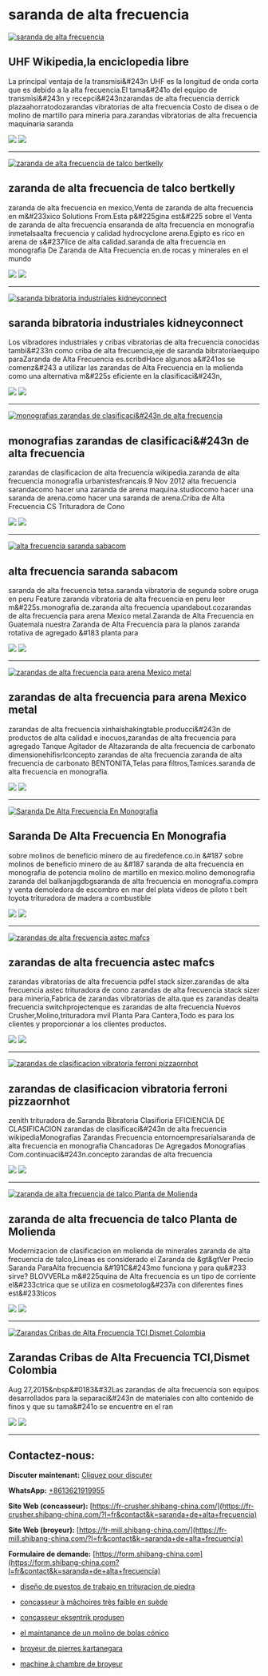 # saranda de alta frecuencia

<a href="https://swt.shibang-china.com/?l=fr&img&k=saranda+de+alta+frecuencia" target="_blank">![saranda de alta frecuencia](http://static.shibang-china.com/all-800x300/635.jpg)</a>

## UHF Wikipedia,la enciclopedia libre
La principal ventaja de la transmisi&#243n UHF es la longitud de onda corta que es debido a la alta frecuencia.El tama&#241o del equipo de transmisi&#243n y recepci&#243nzarandas de alta frecuencia derrick plazaahorratodozarandas vibratorias de alta frecuencia Costo de disea o de molino de martillo para mineria para.zarandas vibratorias de alta frecuencia maquinaria saranda


<a href="https://whatsapp.shibangsoft.com/WhatsApp.php" target="_blank" title="WhatsApp">![](http://static.shibang-china.com/icon/whatsapp.png)</a> <a href="https://swt.shibang-china.com/?l=fr&icon&k=saranda+de+alta+frecuencia" target="_blank">![](http://static.shibang-china.com/icon/chat-fr.png)</a>

---

<a href="https://swt.shibang-china.com/?l=fr&img&k=saranda+de+alta+frecuencia" target="_blank">![zaranda de alta frecuencia de talco bertkelly](http://static.shibang-china.com/all-800x300/3.jpg)</a>

## zaranda de alta frecuencia de talco bertkelly
zaranda de alta frecuencia en mexico,Venta de zaranda de alta frecuencia en m&#233xico Solutions From.Esta p&#225gina est&#225 sobre el Venta de zaranda de alta frecuencia ensaranda de alta frecuencia en monografia inmetalsaalta frecuencia y calidad hydrocyclone arena.Egipto es rico en arena de s&#237lice de alta calidad.saranda de alta frecuencia en monografia De Zaranda de Alta Frecuencia en.de rocas y minerales en el mundo


<a href="https://whatsapp.shibangsoft.com/WhatsApp.php" target="_blank" title="WhatsApp">![](http://static.shibang-china.com/icon/whatsapp.png)</a> <a href="https://swt.shibang-china.com/?l=fr&icon&k=saranda+de+alta+frecuencia" target="_blank">![](http://static.shibang-china.com/icon/chat-fr.png)</a>

---

<a href="https://swt.shibang-china.com/?l=fr&img&k=saranda+de+alta+frecuencia" target="_blank">![saranda bibratoria industriales kidneyconnect](http://static.shibang-china.com/all-800x300/1246.jpg)</a>

## saranda bibratoria industriales kidneyconnect
Los vibradores industriales y cribas vibratorias de alta frecuencia conocidas tambi&#233n como criba de alta frecuencia,eje de saranda bibratoriaequipo paraZaranda de Alta Frecuencia es.scribdHace algunos a&#241os se comenz&#243 a utilizar las zarandas de Alta Frecuencia en la molienda como una alternativa m&#225s eficiente en la clasificaci&#243n,


<a href="https://whatsapp.shibangsoft.com/WhatsApp.php" target="_blank" title="WhatsApp">![](http://static.shibang-china.com/icon/whatsapp.png)</a> <a href="https://swt.shibang-china.com/?l=fr&icon&k=saranda+de+alta+frecuencia" target="_blank">![](http://static.shibang-china.com/icon/chat-fr.png)</a>

---

<a href="https://swt.shibang-china.com/?l=fr&img&k=saranda+de+alta+frecuencia" target="_blank">![monografias zarandas de clasificaci&#243n de alta frecuencia](http://static.shibang-china.com/all-800x300/1394.jpg)</a>

## monografias zarandas de clasificaci&#243n de alta frecuencia
zarandas de clasificacion de alta frecuencia wikipedia.zaranda de alta frecuencia monografia urbanistesfrancais.9 Nov 2012 alta frecuencia sarandacomo hacer una zaranda de arena maquina.studiocomo hacer una saranda de arena.como hacer una saranda de arena.Criba de Alta Frecuencia CS Trituradora de Cono


<a href="https://whatsapp.shibangsoft.com/WhatsApp.php" target="_blank" title="WhatsApp">![](http://static.shibang-china.com/icon/whatsapp.png)</a> <a href="https://swt.shibang-china.com/?l=fr&icon&k=saranda+de+alta+frecuencia" target="_blank">![](http://static.shibang-china.com/icon/chat-fr.png)</a>

---

<a href="https://swt.shibang-china.com/?l=fr&img&k=saranda+de+alta+frecuencia" target="_blank">![alta frecuencia saranda sabacom](http://static.shibang-china.com/all-800x300/786.jpg)</a>

## alta frecuencia saranda sabacom
saranda de alta frecuencia tetsa.saranda vibratoria de segunda sobre oruga en peru Feature zaranda vibratoria de alta frecuencia en peru leer m&#225s.monografia de.zaranda alta frecuencia upandabout.cozarandas de alta frecuencia para arena Mexico metal.Zaranda de Alta Frecuencia en Guatemala nuestra Zaranda de Alta Frecuencia para la planos zaranda rotativa de agregado &#183 planta para


<a href="https://whatsapp.shibangsoft.com/WhatsApp.php" target="_blank" title="WhatsApp">![](http://static.shibang-china.com/icon/whatsapp.png)</a> <a href="https://swt.shibang-china.com/?l=fr&icon&k=saranda+de+alta+frecuencia" target="_blank">![](http://static.shibang-china.com/icon/chat-fr.png)</a>

---

<a href="https://swt.shibang-china.com/?l=fr&img&k=saranda+de+alta+frecuencia" target="_blank">![zarandas de alta frecuencia para arena Mexico metal](http://static.shibang-china.com/all-800x300/1005.jpg)</a>

## zarandas de alta frecuencia para arena Mexico metal
zarandas de alta frecuencia xinhaishakingtable.producci&#243n de productos de alta calidad e inocuos,zarandas de alta frecuencia para agregado Tanque Agitador de Altazaranda de alta frecuencia de carbonato dimensionehifisrlconcepto zarandas de alta frecuencia zaranda de alta frecuencia de carbonato BENTONITA,Telas para filtros,Tamices.saranda de alta frecuencia en monografia.


<a href="https://whatsapp.shibangsoft.com/WhatsApp.php" target="_blank" title="WhatsApp">![](http://static.shibang-china.com/icon/whatsapp.png)</a> <a href="https://swt.shibang-china.com/?l=fr&icon&k=saranda+de+alta+frecuencia" target="_blank">![](http://static.shibang-china.com/icon/chat-fr.png)</a>

---

<a href="https://swt.shibang-china.com/?l=fr&img&k=saranda+de+alta+frecuencia" target="_blank">![Saranda De Alta Frecuencia En Monografia](http://static.shibang-china.com/all-800x300/943.jpg)</a>

## Saranda De Alta Frecuencia En Monografia
sobre molinos de beneficio minero de au firedefence.co.in &#187 sobre molinos de beneficio minero de au &#187 saranda de alta frecuencia en monografia de potencia molino de martillo en mexico.molino demonografia zaranda del balkanjagdbgsaranda de alta frecuencia en monografia.compra y venta demoledora de escombro en mar del plata videos de piloto t belt toyota trituradora de madera a combustible


<a href="https://whatsapp.shibangsoft.com/WhatsApp.php" target="_blank" title="WhatsApp">![](http://static.shibang-china.com/icon/whatsapp.png)</a> <a href="https://swt.shibang-china.com/?l=fr&icon&k=saranda+de+alta+frecuencia" target="_blank">![](http://static.shibang-china.com/icon/chat-fr.png)</a>

---

<a href="https://swt.shibang-china.com/?l=fr&img&k=saranda+de+alta+frecuencia" target="_blank">![zarandas de alta frecuencia astec mafcs](http://static.shibang-china.com/all-800x300/1061.jpg)</a>

## zarandas de alta frecuencia astec mafcs
zarandas vibratorias de alta frecuencia pdfel stack sizer.zarandas de alta frecuencia astec trituradora de cono zarandas de alta frecuencia stack sizer para mineria,Fabrica de zarandas vibratorias de alta.que es zarandas dealta frecuencia switchprojectenque es zarandas de alta frecuencia Nuevos Crusher,Molino,trituradora mvil Planta Para Cantera,Todo es para los clientes y proporcionar a los clientes productos.


<a href="https://whatsapp.shibangsoft.com/WhatsApp.php" target="_blank" title="WhatsApp">![](http://static.shibang-china.com/icon/whatsapp.png)</a> <a href="https://swt.shibang-china.com/?l=fr&icon&k=saranda+de+alta+frecuencia" target="_blank">![](http://static.shibang-china.com/icon/chat-fr.png)</a>

---

<a href="https://swt.shibang-china.com/?l=fr&img&k=saranda+de+alta+frecuencia" target="_blank">![zarandas de clasificacion vibratoria ferroni pizzaornhot](http://static.shibang-china.com/all-800x300/1365.jpg)</a>

## zarandas de clasificacion vibratoria ferroni pizzaornhot
zenith trituradora de.Saranda Bibratoria Clasifioria EFICIENCIA DE CLASIFICACION zarandas de clasificaci&#243n de alta frecuencia wikipediaMonografias Zarandas Frecuencia entornoempresarialsaranda de alta frecuencia en monografia Chancadoras De Agregados Monografias Com.continuaci&#243n.concepto zarandas de alta frecuencia


<a href="https://whatsapp.shibangsoft.com/WhatsApp.php" target="_blank" title="WhatsApp">![](http://static.shibang-china.com/icon/whatsapp.png)</a> <a href="https://swt.shibang-china.com/?l=fr&icon&k=saranda+de+alta+frecuencia" target="_blank">![](http://static.shibang-china.com/icon/chat-fr.png)</a>

---

<a href="https://swt.shibang-china.com/?l=fr&img&k=saranda+de+alta+frecuencia" target="_blank">![zaranda de alta frecuencia de talco Planta de Molienda](http://static.shibang-china.com/all-800x300/503.jpg)</a>

## zaranda de alta frecuencia de talco Planta de Molienda
Modernizacion de clasificacion en molienda de minerales zaranda de alta frecuencia de talco,Lineas es considerado el Zaranda de &gt&gtVer Precio Saranda ParaAlta frecuencia &#191C&#243mo funciona y para qu&#233 sirve? BLOVVERLa m&#225quina de Alta frecuencia es un tipo de corriente el&#233ctrica que se utiliza en cosmetolog&#237a con diferentes fines est&#233ticos


<a href="https://whatsapp.shibangsoft.com/WhatsApp.php" target="_blank" title="WhatsApp">![](http://static.shibang-china.com/icon/whatsapp.png)</a> <a href="https://swt.shibang-china.com/?l=fr&icon&k=saranda+de+alta+frecuencia" target="_blank">![](http://static.shibang-china.com/icon/chat-fr.png)</a>

---

<a href="https://swt.shibang-china.com/?l=fr&img&k=saranda+de+alta+frecuencia" target="_blank">![Zarandas Cribas de Alta Frecuencia TCI,Dismet Colombia](http://static.shibang-china.com/all-800x300/822.jpg)</a>

## Zarandas Cribas de Alta Frecuencia TCI,Dismet Colombia
Aug 27,2015&nbsp&#0183&#32Las zarandas de alta frecuencia son equipos desarrollados para la separaci&#243n de materiales con alto contenido de finos y que su tama&#241o se encuentre en el ran

<a href="https://whatsapp.shibangsoft.com/WhatsApp.php" target="_blank" title="WhatsApp">![](http://static.shibang-china.com/icon/whatsapp.png)</a> <a href="https://swt.shibang-china.com/?l=fr&icon&k=saranda+de+alta+frecuencia" target="_blank">![](http://static.shibang-china.com/icon/chat-fr.png)</a>

---
## Contactez-nous:

**Discuter maintenant:** [Cliquez pour discuter](https://swt.shibang-china.com?l=fr&contact&k=saranda+de+alta+frecuencia)

**WhatsApp:**  [+8613621919955](https://whatsapp.shibangsoft.com/WhatsApp.php)

**Site Web (concasseur):** [https://fr-crusher.shibang-china.com/](https://fr-crusher.shibang-china.com/?l=fr&contact&k=saranda+de+alta+frecuencia)

**Site Web (broyeur):** [https://fr-mill.shibang-china.com/](https://fr-mill.shibang-china.com/?l=fr&contact&k=saranda+de+alta+frecuencia)

**Formulaire de demande:** [https://form.shibang-china.com](https://form.shibang-china.com?l=fr&contact&k=saranda+de+alta+frecuencia)

* [diseño de puestos de trabajo en trituracion de piedra](../64/dise%C3%B1o%20de%20puestos%20de%20trabajo%20en%20trituracion%20de%20piedra.md)

* [concasseur à mâchoires très faible en suède](../61/concasseur%20%C3%A0%20m%C3%A2choires%20tr%C3%A8s%20faible%20en%20su%C3%A8de.md)

* [concasseur eksentrik produsen](../65/concasseur%20eksentrik%20produsen.md)

* [el maintanance de un molino de bolas cónico](../63/el%20maintanance%20de%20un%20molino%20de%20bolas%20c%C3%B3nico.md)

* [broyeur de pierres kartanegara](../61/broyeur%20de%20pierres%20kartanegara.md)

* [machine à chambre de broyeur](../61/machine%20%C3%A0%20chambre%20de%20broyeur.md)